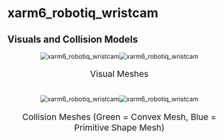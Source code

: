 <!-- THIS IS ALL GENERATED DOCUMENTATION via generate_robot_docs.py. DO NOT MODIFY THIS FILE -->

# xarm6_robotiq_wristcam

## Visuals and Collision Models

<div>
    <div style="max-width: 100%; display: flex; justify-content: center;">
        <img src="/_static/robot_images/xarm6_robotiq_wristcam/front_visual.png" style='min-width:min(50%, 100px);max-width:50%;height:auto' alt="xarm6_robotiq_wristcam">
        <img src="/_static/robot_images/xarm6_robotiq_wristcam/side_visual.png" style='min-width:min(50%, 100px);max-width:50%;height:auto' alt="xarm6_robotiq_wristcam">
    </div>
    <p style="text-align: center; font-size: 1.2rem;">Visual Meshes</p>
    <br/>
    <div style="max-width: 100%; display: flex; justify-content: center;">
        <img src="/_static/robot_images/xarm6_robotiq_wristcam/front_collision.png" style='min-width:min(50%, 100px);max-width:50%;height:auto' alt="xarm6_robotiq_wristcam">
        <img src="/_static/robot_images/xarm6_robotiq_wristcam/side_collision.png" style='min-width:min(50%, 100px);max-width:50%;height:auto' alt="xarm6_robotiq_wristcam">
    </div>
    <p style="text-align: center; font-size: 1.2rem;">Collision Meshes (Green = Convex Mesh, Blue = Primitive Shape Mesh)</p>
</div>
